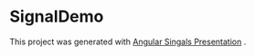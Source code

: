 # SignalDemo

This project was generated with [Angular Singals Presentation](https://docs.google.com/presentation/d/1DiuSDdSuQKaG4Ia0ksZHj8WmZMNO4Ytrq4-EVJqh4QA/edit#slide=id.p) .
